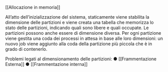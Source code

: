 [[Allocazione in memoria]]

All’atto dell’inizializzazione del sistema, staticamente viene stabilita la dimensione delle partizioni e viene creata una tabella che memorizza lo stato delle partizioni, indicando quali sono libere e quali occupate. Le partizioni possono anche essere di dimensione diversa. Per ogni partizione viene gestita una coda dei processi in attesa in base alle loro dimensioni: un nuovo job viene aggiunto alla coda della partizione più piccola che è in grado di contenerlo.

Problemi legati al dimensionamento delle partizioni:
● [[Frammentazione Esterna]]
● [[Frammentazione interna]]